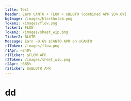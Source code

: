 ```yaml
---
title: Test
header: Earn CANTO + FLOW + oBLOTR (combined APR 934.6%)
bgImage: /images/blackhole4.png
Token1: /images/flow.png
Ticker1: FLOW
Token2: /images/sheet_wip.png
Ticker2: BLOTR
Message: Earn ~9.6% $CANTO APR on sCANTO
r1Token: /images/flow.png
r1Apr: ~240%
r1Ticker: $FLOW APR
r2Token: /images/sheet_wip.png
r2Apr: ~685%
r2Ticker: $oBLOTR APR
---
```


# d﻿d
